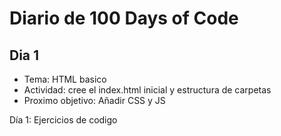 # Diario de 100 Days of Code

## Dia 1
- Tema: HTML basico
- Actividad: cree el index.html inicial y estructura de carpetas 
- Proximo objetivo: Añadir CSS y JS

Día 1: Ejercicios de codigo